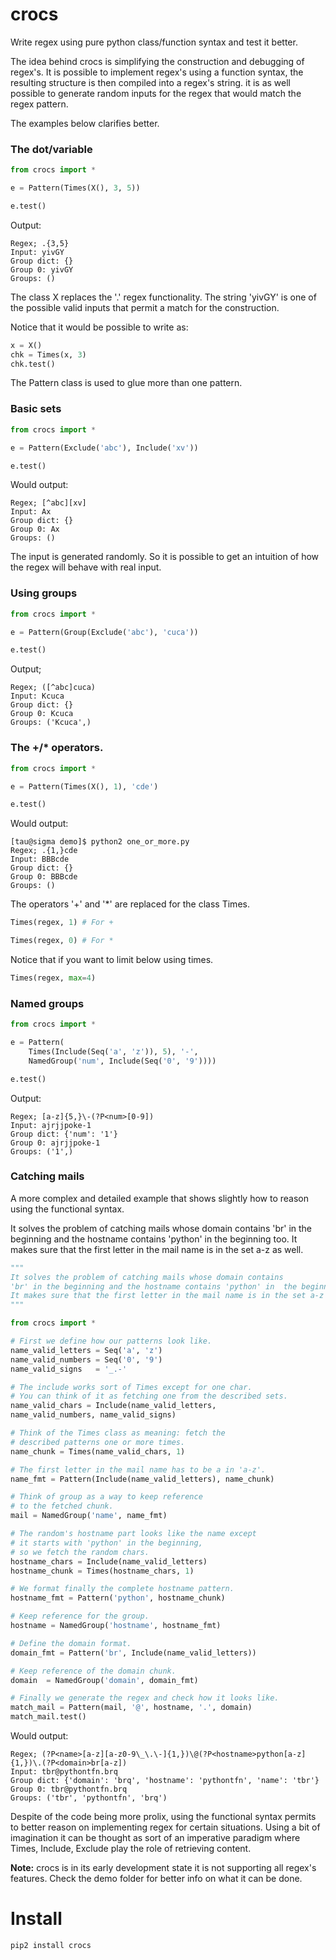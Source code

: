 # crocs

Write regex using pure python class/function syntax and test it better.

The idea behind crocs is simplifying the construction and debugging of regex's. It is possible to
implement regex's using a function syntax, the resulting structure is then compiled into a regex's string.
it is as well possible to generate random inputs for the regex that would match the regex pattern.

The examples below clarifies better.

### The dot/variable

~~~python
from crocs import *

e = Pattern(Times(X(), 3, 5))

e.test()

~~~

Output:

~~~
Regex; .{3,5}
Input: yivGY
Group dict: {}
Group 0: yivGY
Groups: ()
~~~

The class X replaces the '.' regex functionality.
The string 'yivGY' is one of the possible valid inputs
that permit a match for the construction.

Notice that it would be possible to write as:

~~~python
x = X()
chk = Times(x, 3)
chk.test()
~~~

The Pattern class is used to glue more than one pattern. 

### Basic sets

~~~python
from crocs import *

e = Pattern(Exclude('abc'), Include('xv'))

e.test()
~~~

Would output:

~~~
Regex; [^abc][xv]
Input: Ax
Group dict: {}
Group 0: Ax
Groups: ()
~~~

The input is generated randomly. So it is possible to get an intuition of how the regex will
behave with real input.

### Using groups

~~~python
from crocs import *

e = Pattern(Group(Exclude('abc'), 'cuca'))

e.test()
~~~

Output;

~~~
Regex; ([^abc]cuca)
Input: Kcuca
Group dict: {}
Group 0: Kcuca
Groups: ('Kcuca',)
~~~

### The +/* operators.


~~~python
from crocs import *

e = Pattern(Times(X(), 1), 'cde')

e.test()

~~~

Would output: 

~~~
[tau@sigma demo]$ python2 one_or_more.py 
Regex; .{1,}cde
Input: BBBcde
Group dict: {}
Group 0: BBBcde
Groups: ()
~~~

The operators '+' and '*' are replaced for the class Times.

~~~python
Times(regex, 1) # For +

Times(regex, 0) # For *

~~~

Notice that if you want to limit below using times.

~~~python
Times(regex, max=4)
~~~

### Named groups

~~~python
from crocs import *

e = Pattern(
    Times(Include(Seq('a', 'z')), 5), '-',
    NamedGroup('num', Include(Seq('0', '9'))))

e.test()
~~~

Output: 

~~~
Regex; [a-z]{5,}\-(?P<num>[0-9])
Input: ajrjjpoke-1
Group dict: {'num': '1'}
Group 0: ajrjjpoke-1
Groups: ('1',)
~~~

### Catching mails

A more complex and detailed example that shows slightly how to reason using the functional syntax.

It solves the problem of catching mails whose domain contains 
'br' in the beginning and the hostname contains 'python' in  the beginning too. 
It makes sure that the first letter in the mail name is in the set a-z as well.

~~~python
"""
It solves the problem of catching mails whose domain contains 
'br' in the beginning and the hostname contains 'python' in  the beginning too. 
It makes sure that the first letter in the mail name is in the set a-z as well.
"""

from crocs import *

# First we define how our patterns look like.
name_valid_letters = Seq('a', 'z')
name_valid_numbers = Seq('0', '9')
name_valid_signs   = '_.-'

# The include works sort of Times except for one char. 
# You can think of it as fetching one from the described sets.
name_valid_chars = Include(name_valid_letters, 
name_valid_numbers, name_valid_signs)

# Think of the Times class as meaning: fetch the
# described patterns one or more times.
name_chunk = Times(name_valid_chars, 1)

# The first letter in the mail name has to be a in 'a-z'.
name_fmt = Pattern(Include(name_valid_letters), name_chunk)

# Think of group as a way to keep reference
# to the fetched chunk.
mail = NamedGroup('name', name_fmt)

# The random's hostname part looks like the name except
# it starts with 'python' in the beginning, 
# so we fetch the random chars.
hostname_chars = Include(name_valid_letters)
hostname_chunk = Times(hostname_chars, 1)

# We format finally the complete hostname pattern.
hostname_fmt = Pattern('python', hostname_chunk)

# Keep reference for the group.
hostname = NamedGroup('hostname', hostname_fmt)

# Define the domain format.
domain_fmt = Pattern('br', Include(name_valid_letters))

# Keep reference of the domain chunk.
domain  = NamedGroup('domain', domain_fmt)

# Finally we generate the regex and check how it looks like.
match_mail = Pattern(mail, '@', hostname, '.', domain)
match_mail.test()

~~~

Would output:

~~~
Regex; (?P<name>[a-z][a-z0-9\_\.\-]{1,})\@(?P<hostname>python[a-z]{1,})\.(?P<domain>br[a-z])
Input: tbr@pythontfn.brq
Group dict: {'domain': 'brq', 'hostname': 'pythontfn', 'name': 'tbr'}
Group 0: tbr@pythontfn.brq
Groups: ('tbr', 'pythontfn', 'brq')
~~~

Despite of the code being more prolix, using the functional syntax permits to better reason on implementing
regex for certain situations. Using a bit of imagination it can be thought as sort of an imperative
paradigm where Times, Include, Exclude play the role of retrieving content.

**Note:** crocs is in its early development state it is not supporting all regex's features.
Check the demo folder for better info on what it can be done.

# Install

~~~
pip2 install crocs
~~~


